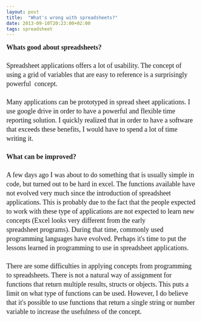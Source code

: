 ```yaml
---
layout: post
title:  "What's wrong with spreadsheets?"
date: 2013-09-10T20:23:00+02:00
tags: spreadsheet
---
```


<div style="font-family: '.Helvetica NeueUI'; font-size: 18px; line-height: 24px; -webkit-tap-highlight-color: rgba(26, 26, 26, 0.296875); -webkit-composition-fill-color: rgba(130, 98, 83, 0.0976563); -webkit-composition-frame-color: rgba(191, 107, 82, 0.496094); "><b>Whats good about spreadsheets?</b></div>
<div style="font-family: '.Helvetica NeueUI'; font-size: 18px; line-height: 24px; -webkit-tap-highlight-color: rgba(26, 26, 26, 0.296875); -webkit-composition-fill-color: rgba(130, 98, 83, 0.0976563); -webkit-composition-frame-color: rgba(191, 107, 82, 0.496094); "><br></div>
<span style="font-family: '.Helvetica NeueUI'; font-size: 18px; line-height: 24px; -webkit-tap-highlight-color: rgba(26, 26, 26, 0.296875); -webkit-composition-fill-color: rgba(130, 98, 83, 0.0976563); -webkit-composition-frame-color: rgba(191, 107, 82, 0.496094); ">Spreadsheet applications offers a lot of usability. The concept of using a grid of variables that are easy to reference is a surprisingly powerful  concept.</span><div style="font-family: '.Helvetica NeueUI'; font-size: 18px; line-height: 24px; -webkit-tap-highlight-color: rgba(26, 26, 26, 0.296875); -webkit-composition-fill-color: rgba(130, 98, 83, 0.0976563); -webkit-composition-frame-color: rgba(191, 107, 82, 0.496094); "><br></div>
<div style="font-family: '.Helvetica NeueUI'; font-size: 18px; line-height: 24px; -webkit-tap-highlight-color: rgba(26, 26, 26, 0.296875); -webkit-composition-fill-color: rgba(130, 98, 83, 0.0976563); -webkit-composition-frame-color: rgba(191, 107, 82, 0.496094); ">Many applications can be prototyped in spread sheet applications. I use google drive in order to have a powerful and flexible time reporting solution. I quickly realized that in order to have a software that exceeds these benefits, I would have to spend a lot of time writing it.</div>
<div style="font-family: '.Helvetica NeueUI'; font-size: 18px; line-height: 24px; -webkit-tap-highlight-color: rgba(26, 26, 26, 0.296875); -webkit-composition-fill-color: rgba(130, 98, 83, 0.0976563); -webkit-composition-frame-color: rgba(191, 107, 82, 0.496094); "><br></div>
<div style="font-family: '.Helvetica NeueUI'; font-size: 18px; line-height: 24px; -webkit-tap-highlight-color: rgba(26, 26, 26, 0.296875); -webkit-composition-fill-color: rgba(130, 98, 83, 0.0976563); -webkit-composition-frame-color: rgba(191, 107, 82, 0.496094); "><b>What can be improved?</b></div>
<div style="font-family: '.Helvetica NeueUI'; font-size: 18px; line-height: 24px; -webkit-tap-highlight-color: rgba(26, 26, 26, 0.296875); -webkit-composition-fill-color: rgba(130, 98, 83, 0.0976563); -webkit-composition-frame-color: rgba(191, 107, 82, 0.496094); "><b><br></b></div>
<div style="font-family: '.Helvetica NeueUI'; font-size: 18px; line-height: 24px; -webkit-tap-highlight-color: rgba(26, 26, 26, 0.296875); -webkit-composition-fill-color: rgba(130, 98, 83, 0.0976563); -webkit-composition-frame-color: rgba(191, 107, 82, 0.496094); ">A few days ago I was about to do something that is usually simple in code, but turned out to be hard in excel. The functions available have not evolved very much since the introduction of spreadsheet applications. This is probably due to the fact that the people expected to work with these type of applications are not expected to learn new concepts (Excel looks very different from the early spreadsheet programs). During that time, commonly used programming languages have evolved. Perhaps it's time to put the lessons learned in programming to use in spreadsheet applications.</div>
<div style="font-family: '.Helvetica NeueUI'; font-size: 18px; line-height: 24px; -webkit-tap-highlight-color: rgba(26, 26, 26, 0.296875); -webkit-composition-fill-color: rgba(130, 98, 83, 0.0976563); -webkit-composition-frame-color: rgba(191, 107, 82, 0.496094); "><br></div>
<div style="font-family: '.Helvetica NeueUI'; font-size: 18px; line-height: 24px; -webkit-tap-highlight-color: rgba(26, 26, 26, 0.296875); -webkit-composition-fill-color: rgba(130, 98, 83, 0.0976563); -webkit-composition-frame-color: rgba(191, 107, 82, 0.496094); ">There are some difficulties in applying concepts from programming to spreadsheets. There is not a natural way of assignment for functions that return multiple results, structs or objects. This puts a limit on what type of functions can be used. However, I do believe that it's possible to use functions that return a single string or number variable to increase the usefulness of the concept.</div>
<div style="clear: both;"></div>